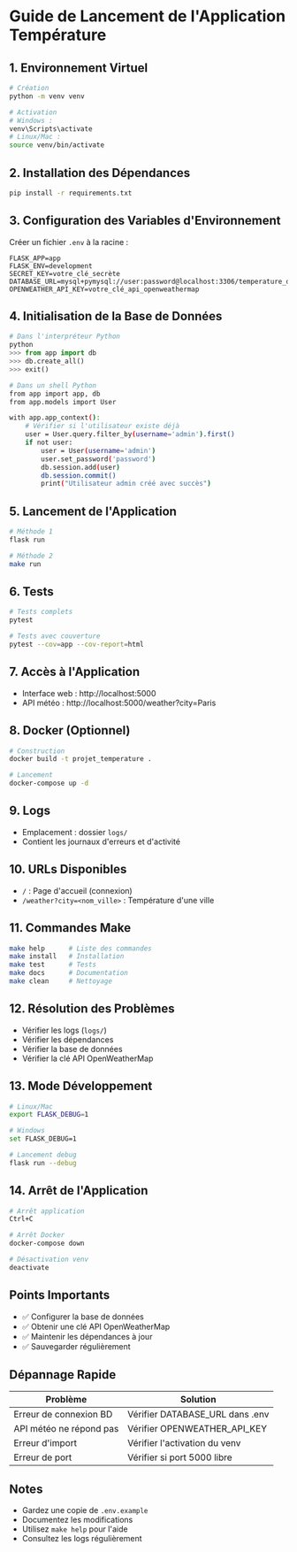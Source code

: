 # Guide de Lancement de l'Application Température

## 1. Environnement Virtuel
```bash
# Création
python -m venv venv

# Activation
# Windows :
venv\Scripts\activate
# Linux/Mac :
source venv/bin/activate
```

## 2. Installation des Dépendances
```bash
pip install -r requirements.txt
```

## 3. Configuration des Variables d'Environnement
Créer un fichier `.env` à la racine :
```env
FLASK_APP=app
FLASK_ENV=development
SECRET_KEY=votre_clé_secrète
DATABASE_URL=mysql+pymysql://user:password@localhost:3306/temperature_db
OPENWEATHER_API_KEY=votre_clé_api_openweathermap
```

## 4. Initialisation de la Base de Données
```python
# Dans l'interpréteur Python
python
>>> from app import db
>>> db.create_all()
>>> exit()
```

```bash
# Dans un shell Python
from app import app, db
from app.models import User

with app.app_context():
    # Vérifier si l'utilisateur existe déjà
    user = User.query.filter_by(username='admin').first()
    if not user:
        user = User(username='admin')
        user.set_password('password')
        db.session.add(user)
        db.session.commit()
        print("Utilisateur admin créé avec succès")
```


## 5. Lancement de l'Application
```bash
# Méthode 1
flask run

# Méthode 2
make run
```

## 6. Tests
```bash
# Tests complets
pytest

# Tests avec couverture
pytest --cov=app --cov-report=html
```

## 7. Accès à l'Application
- Interface web : http://localhost:5000
- API météo : http://localhost:5000/weather?city=Paris

## 8. Docker (Optionnel)
```bash
# Construction
docker build -t projet_temperature .

# Lancement
docker-compose up -d
```

## 9. Logs
- Emplacement : dossier `logs/`
- Contient les journaux d'erreurs et d'activité

## 10. URLs Disponibles
- `/` : Page d'accueil (connexion)
- `/weather?city=<nom_ville>` : Température d'une ville

## 11. Commandes Make
```bash
make help      # Liste des commandes
make install   # Installation
make test      # Tests
make docs      # Documentation
make clean     # Nettoyage
```

## 12. Résolution des Problèmes
- Vérifier les logs (`logs/`)
- Vérifier les dépendances
- Vérifier la base de données
- Vérifier la clé API OpenWeatherMap

## 13. Mode Développement
```bash
# Linux/Mac
export FLASK_DEBUG=1

# Windows
set FLASK_DEBUG=1

# Lancement debug
flask run --debug
```

## 14. Arrêt de l'Application
```bash
# Arrêt application
Ctrl+C

# Arrêt Docker
docker-compose down

# Désactivation venv
deactivate
```

## Points Importants
- ✅ Configurer la base de données
- ✅ Obtenir une clé API OpenWeatherMap
- ✅ Maintenir les dépendances à jour
- ✅ Sauvegarder régulièrement

## Dépannage Rapide
| Problème | Solution |
|----------|----------|
| Erreur de connexion BD | Vérifier DATABASE_URL dans .env |
| API météo ne répond pas | Vérifier OPENWEATHER_API_KEY |
| Erreur d'import | Vérifier l'activation du venv |
| Erreur de port | Vérifier si port 5000 libre |

## Notes
- Gardez une copie de `.env.example`
- Documentez les modifications
- Utilisez `make help` pour l'aide
- Consultez les logs régulièrement
